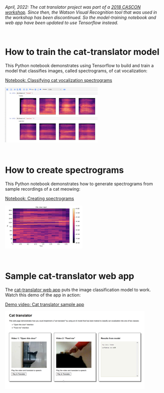 *April, 2022: The cat translator project was part of a [2018 CASCON workshop](https://github.com/spackows/CASCON-2018_Analyzing_images).  Since then, the Watson Visual Recognition tool that was used in the workshop has been discontinued.  So the model-training notebook and web app have been updated to use Tensorflow instead.*

<p>&nbsp;</p>


# How to train the cat-translator model
This Python notebook demonstrates using Tensorflow to build and train a model that classifies images, called spectrograms, of cat vocalization:

[Notebook: Classifying cat vocalization spectrograms](https://github.com/spackows/CASCON-2018_Analyzing_images/blob/master/cat-translator/sample-notebooks/cat-translator-classify-spectrograms.ipynb)

<img src='../images-of-tools/tensorflow-notebook.png' width='60%'/>

<p>&nbsp;</p>


# How to create spectrograms
This Python notebook demonstrates how to generate spectrograms from sample recordings of a cat meowing:

[Notebook: Creating spectrograms](https://github.com/spackows/CASCON-2018_Analyzing_images/blob/master/cat-translator/sample-notebooks/cat-translator-app-code-notebook.ipynb)

<img src='../images-of-tools/spectrogram.png' width='50%'/>

<p>&nbsp;</p>


# Sample cat-translator web app
The [cat-translator web app](https://github.com/spackows/CASCON-2018_Analyzing_images/tree/master/cat-translator/sample-app) puts the image classification model to work.  Watch this demo of the app in action:

[Demo video: Cat translator sample app](https://youtu.be/H8ueLJdd6v4)

<img src='../images-of-tools/cat-translator-webapp.png' width='90%' />

<p>&nbsp;</p>

          
          
